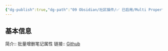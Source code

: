 ```yaml
---
{"dg-publish":true,"dg-path":"09 Obsidian/社区插件/✅ 已启用/Multi Properties.md","permalink":"/09 Obsidian/社区插件/✅ 已启用/Multi Properties/","created":"2025-07-31","updated":"2025-07-31"}
---
```



## 基本信息

简介:: 批量增删笔记属性
链接:: [Github](https://github.com/technohiker/obsidian-multi-properties)